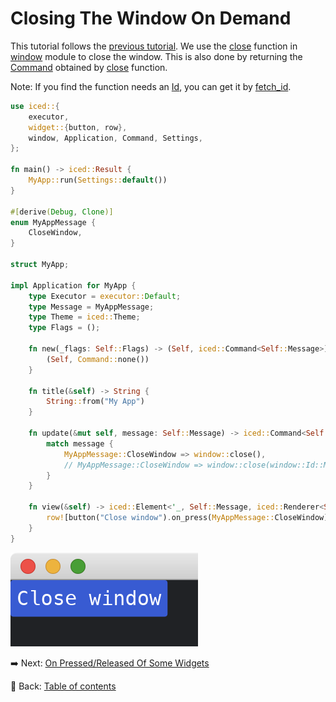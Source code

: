 # Closing The Window On Demand

This tutorial follows the [previous tutorial](./changing_the_window_dynamically.md).
We use the [close](https://docs.rs/iced/0.12.1/iced/window/fn.close.html) function in [window](https://docs.rs/iced/0.12.1/iced/window/index.html) module to close the window.
This is also done by returning the [Command](https://docs.rs/iced/0.12.1/iced/struct.Command.html) obtained by [close](https://docs.rs/iced/0.12.1/iced/window/fn.close.html) function.

Note: If you find the function needs an [Id](https://docs.rs/iced/0.12.1/iced/window/struct.Id.html), you can get it by [fetch_id](https://docs.rs/iced/0.12.1/iced/window/fn.fetch_id.html).

```rust
use iced::{
    executor,
    widget::{button, row},
    window, Application, Command, Settings,
};

fn main() -> iced::Result {
    MyApp::run(Settings::default())
}

#[derive(Debug, Clone)]
enum MyAppMessage {
    CloseWindow,
}

struct MyApp;

impl Application for MyApp {
    type Executor = executor::Default;
    type Message = MyAppMessage;
    type Theme = iced::Theme;
    type Flags = ();

    fn new(_flags: Self::Flags) -> (Self, iced::Command<Self::Message>) {
        (Self, Command::none())
    }

    fn title(&self) -> String {
        String::from("My App")
    }

    fn update(&mut self, message: Self::Message) -> iced::Command<Self::Message> {
        match message {
            MyAppMessage::CloseWindow => window::close(),
			// MyAppMessage::CloseWindow => window::close(window::Id::MAIN),
        }
    }

    fn view(&self) -> iced::Element<'_, Self::Message, iced::Renderer<Self::Theme>> {
        row![button("Close window").on_press(MyAppMessage::CloseWindow),].into()
    }
}
```

![Closing the window on demand](./pic/closing_the_window_on_demand.png)

:arrow_right:  Next: [On Pressed/Released Of Some Widgets](./on_pressed_released_of_some_widgets.md)

:blue_book: Back: [Table of contents](./../README.md)
